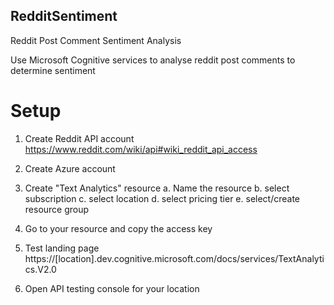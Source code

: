 ## RedditSentiment
Reddit Post Comment Sentiment Analysis

Use Microsoft Cognitive services to analyse reddit post comments to determine sentiment

# Setup
1. Create Reddit API account https://www.reddit.com/wiki/api#wiki_reddit_api_access


5. Create Azure account
6. Create "Text Analytics" resource
    a. Name the resource
    b. select subscription
    c. select location
    d. select pricing tier
    e. select/create resource group
7. Go to your resource and copy the access key
8. Test landing page https://[location].dev.cognitive.microsoft.com/docs/services/TextAnalytics.V2.0
9. Open API testing console for your location